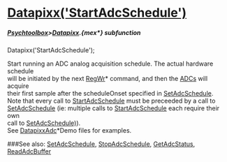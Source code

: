 # [Datapixx('StartAdcSchedule')](Datapixx-StartAdcSchedule) 
##### [Psychtoolbox](Psychtoolbox)>[Datapixx](Datapixx).{mex*} subfunction

Datapixx('StartAdcSchedule');

Start running an ADC analog acquisition schedule. The actual hardware schedule  
will be initiated by the next [RegWr](RegWr)\* command, and then the [ADCs](ADCs) will acquire  
their first sample after the scheduleOnset specified in [SetAdcSchedule](SetAdcSchedule).  
Note that every call to [StartAdcSchedule](StartAdcSchedule) must be preceeded by a call to  
[SetAdcSchedule](SetAdcSchedule) (ie: multiple calls to [StartAdcSchedule](StartAdcSchedule) each require their own  
call to [SetAdcSchedule)](SetAdcSchedule)).  
See [DatapixxAdc](DatapixxAdc)\*Demo files for examples.  
  


###See also:
[SetAdcSchedule](Datapixx-SetAdcSchedule), [StopAdcSchedule](Datapixx-StopAdcSchedule), [GetAdcStatus](Datapixx-GetAdcStatus), [ReadAdcBuffer](Datapixx-ReadAdcBuffer)
